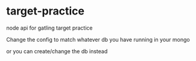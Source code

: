 # target-practice
node api for gatling target practice

Change the config to match whatever db you have running in your mongo 

or you can create/change the db instead

